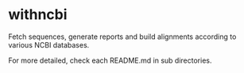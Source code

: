 withncbi
========

Fetch sequences, generate reports and build alignments according to various NCBI databases.

For more detailed, check each README.md in sub directories.
